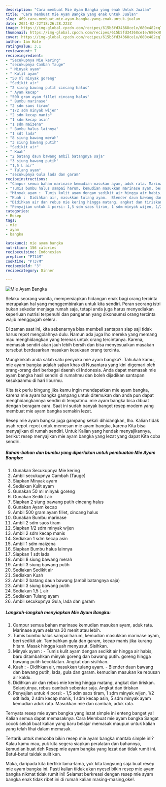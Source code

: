 ```yaml
---
description: "Cara membuat Mie Ayam Bangka yang enak Untuk Jualan"
title: "Cara membuat Mie Ayam Bangka yang enak Untuk Jualan"
slug: 469-cara-membuat-mie-ayam-bangka-yang-enak-untuk-jualan
date: 2021-02-22T18:26:28.223Z
image: https://img-global.cpcdn.com/recipes/615b5fd34368ce1e/680x482cq70/mie-ayam-bangka-foto-resep-utama.jpg
thumbnail: https://img-global.cpcdn.com/recipes/615b5fd34368ce1e/680x482cq70/mie-ayam-bangka-foto-resep-utama.jpg
cover: https://img-global.cpcdn.com/recipes/615b5fd34368ce1e/680x482cq70/mie-ayam-bangka-foto-resep-utama.jpg
author: Ian Hale
ratingvalue: 3.1
reviewcount: 7
recipeingredient:
- "Secukupnya Mie kering"
- "secukupnya Cambah Tauge"
- " Minyak ayam"
- " Kulit ayam"
- "50 ml minyak goreng"
- "Sedikit air"
- "2 siung bawang putih cincang halus"
- " Ayam kecap"
- "500 gram ayam fillet cincang halus"
- " Bumbu marinase"
- "2 sdm saos tiram"
- "1/2 sdm minyak wijen"
- "2 sdm kecap manis"
- "1 sdm kecap asin"
- "1 sdm maizena"
- " Bumbu halus lainnya"
- "1 sdt lada"
- "8 siung bawang merah"
- "3 siung bawang putih"
- "Sedikit air"
- " Kuah"
- "2 batang daun bawang ambil batangnya saja"
- "3 siung bawang putih"
- "1,5 L air"
- " Tulang ayam"
- "secukupnya Gula lada dan garam"
recipeinstructions:
- "Campur semua bahan marinase kemudian masukan ayam, aduk rata. Marinase ayam selama 30 menit atau lebih."
- "Tumis bumbu halus sampai harum, kemudian masukkan marinase ayam, beri sedikit air. Tambahkan gula dan garam, kecap manis jika kurang hitam. Masak hingga kuah menyusut. Sisihkan."
- "Minyak ayam :  Tumis kulit ayam dengan sedikit air hingga air habis, baru ditambahkan minyak goreng dan bawang putih. goreng hingga bawang putih kecoklatan. Angkat dan sisihkan."
- "Kuah :  Didihkan air, masukkan tulang ayam.  Blender daun bawang dan bawang putih, lada, gula dan garam. kemudian masukan ke rebusan air kaldu."
- "Didihkan air dan rebus mie kering hingga matang, angkat dan tiriskan. Selanjutnya, rebus cambah sebentar saja. Angkat dan tiriskan"
- "Penyajian untuk 4 porsi: 1,5 sdm saos tiram, 1 sdm minyak wijen, 1/2 sdt lada, 2 sdm kecap manis, 1 sdm kecap asin, 5 sdm minyak ayam kemudian aduk rata. Masukkan mie dan cambah, aduk rata."
categories:
- Resep
tags:
- mie
- ayam
- bangka

katakunci: mie ayam bangka 
nutrition: 156 calories
recipecuisine: Indonesian
preptime: "PT14M"
cooktime: "PT37M"
recipeyield: "3"
recipecategory: Dinner

---
```



![Mie Ayam Bangka](https://img-global.cpcdn.com/recipes/615b5fd34368ce1e/680x482cq70/mie-ayam-bangka-foto-resep-utama.jpg)

Selaku seorang wanita, mempersiapkan hidangan enak bagi orang tercinta merupakan hal yang menggembirakan untuk kita sendiri. Peran seorang istri bukan sekedar menjaga rumah saja, tetapi anda juga harus menyediakan keperluan nutrisi terpenuhi dan panganan yang dikonsumsi orang tercinta wajib menggugah selera.

Di zaman  saat ini, kita sebenarnya bisa membeli santapan siap saji tidak harus repot mengolahnya dulu. Namun ada juga lho mereka yang memang mau menghidangkan yang terenak untuk orang tercintanya. Karena, memasak sendiri akan jauh lebih bersih dan bisa menyesuaikan masakan tersebut berdasarkan masakan kesukaan orang tercinta. 



Mungkinkah anda salah satu penyuka mie ayam bangka?. Tahukah kamu, mie ayam bangka adalah sajian khas di Nusantara yang kini digemari oleh orang-orang dari berbagai daerah di Indonesia. Anda dapat memasak mie ayam bangka hasil sendiri di rumahmu dan boleh dijadikan santapan kesukaanmu di hari liburmu.

Kita tak perlu bingung jika kamu ingin mendapatkan mie ayam bangka, karena mie ayam bangka gampang untuk ditemukan dan anda pun dapat menghidangkannya sendiri di tempatmu. mie ayam bangka bisa dibuat dengan beragam cara. Saat ini sudah banyak banget resep modern yang membuat mie ayam bangka semakin lezat.

Resep mie ayam bangka juga gampang sekali dihidangkan, lho. Kalian tidak usah repot-repot untuk memesan mie ayam bangka, karena Kita bisa menyajikan di rumah sendiri. Untuk Kalian yang hendak menyajikannya, berikut resep menyajikan mie ayam bangka yang lezat yang dapat Kita coba sendiri.

<!--inarticleads1-->

##### Bahan-bahan dan bumbu yang diperlukan untuk pembuatan Mie Ayam Bangka:

1. Gunakan Secukupnya Mie kering
1. Ambil secukupnya Cambah (Tauge)
1. Siapkan  Minyak ayam
1. Sediakan  Kulit ayam
1. Gunakan 50 ml minyak goreng
1. Gunakan Sedikit air
1. Siapkan 2 siung bawang putih cincang halus
1. Gunakan  Ayam kecap
1. Ambil 500 gram ayam fillet, cincang halus
1. Gunakan  Bumbu marinase
1. Ambil 2 sdm saos tiram
1. Siapkan 1/2 sdm minyak wijen
1. Ambil 2 sdm kecap manis
1. Sediakan 1 sdm kecap asin
1. Ambil 1 sdm maizena
1. Siapkan  Bumbu halus lainnya
1. Siapkan 1 sdt lada
1. Ambil 8 siung bawang merah
1. Ambil 3 siung bawang putih
1. Sediakan Sedikit air
1. Sediakan  Kuah
1. Ambil 2 batang daun bawang (ambil batangnya saja)
1. Ambil 3 siung bawang putih
1. Sediakan 1,5 L air
1. Sediakan  Tulang ayam
1. Ambil secukupnya Gula, lada dan garam




<!--inarticleads2-->

##### Langkah-langkah menyiapkan Mie Ayam Bangka:

1. Campur semua bahan marinase kemudian masukan ayam, aduk rata. Marinase ayam selama 30 menit atau lebih.
1. Tumis bumbu halus sampai harum, kemudian masukkan marinase ayam, beri sedikit air. Tambahkan gula dan garam, kecap manis jika kurang hitam. Masak hingga kuah menyusut. Sisihkan.
1. Minyak ayam :  - Tumis kulit ayam dengan sedikit air hingga air habis, baru ditambahkan minyak goreng dan bawang putih. goreng hingga bawang putih kecoklatan. Angkat dan sisihkan.
1. Kuah :  - Didihkan air, masukkan tulang ayam. -  Blender daun bawang dan bawang putih, lada, gula dan garam. kemudian masukan ke rebusan air kaldu.
1. Didihkan air dan rebus mie kering hingga matang, angkat dan tiriskan. Selanjutnya, rebus cambah sebentar saja. Angkat dan tiriskan
1. Penyajian untuk 4 porsi: - 1,5 sdm saos tiram, 1 sdm minyak wijen, 1/2 sdt lada, 2 sdm kecap manis, 1 sdm kecap asin, 5 sdm minyak ayam kemudian aduk rata. Masukkan mie dan cambah, aduk rata.




Ternyata resep mie ayam bangka yang lezat simple ini enteng banget ya! Kalian semua dapat memasaknya. Cara Membuat mie ayam bangka Sangat cocok sekali buat kalian yang baru belajar memasak maupun untuk kalian yang telah lihai dalam memasak.

Tertarik untuk mencoba bikin resep mie ayam bangka mantab simple ini? Kalau kamu mau, yuk kita segera siapkan peralatan dan bahannya, kemudian buat deh Resep mie ayam bangka yang lezat dan tidak rumit ini. Betul-betul taidak sulit kan. 

Maka, daripada kita berfikir lama-lama, yuk kita langsung saja buat resep mie ayam bangka ini. Pasti kalian tiidak akan nyesel bikin resep mie ayam bangka nikmat tidak rumit ini! Selamat berkreasi dengan resep mie ayam bangka enak tidak ribet ini di rumah kalian masing-masing,oke!.


